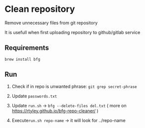 # Clean repository

Remove unnecessary files from git repository

It is usefull when first uploading repository to github/gitlab service


## Requirements

```
brew install bfg
```

## Run

1. Check if in repo is unwanted phrase: `git grep secret-phrase`

2. Update `passwords.txt`

3. Update `run.sh` -> `bfg --delete-files del.txt` ( more on https://rtyley.github.io/bfg-repo-cleaner/ )

4. Execute`run.sh repo-name` -> it will look for ../repo-name
